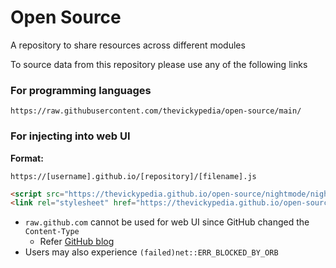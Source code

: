 # Open Source
A repository to share resources across different modules

To source data from this repository please use any of the following links

### For programming languages
```text
https://raw.githubusercontent.com/thevickypedia/open-source/main/
```

### For injecting into web UI

**Format:**
```text
https://[username].github.io/[repository]/[filename].js
```

```html
<script src="https://thevickypedia.github.io/open-source/nightmode/night.js" defer></script>
<link rel="stylesheet" href="https://thevickypedia.github.io/open-source/nightmode/night.css">
```

- `raw.github.com` cannot be used for web UI since GitHub changed the `Content-Type`
  - Refer [GitHub blog][blog]
- Users may also experience `(failed)net::ERR_BLOCKED_BY_ORB` 

[blog]: https://github.blog/2013-04-24-heads-up-nosniff-header-support-coming-to-chrome-and-firefox/
